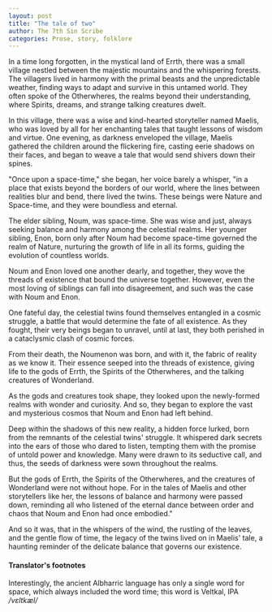 ```yaml
---
layout: post
title: "The tale of two"
author: The 7th Sin Scribe 
categories: Prose, story, folklore
---
```



In a time long forgotten, in the mystical land of Errth, there was a small village nestled between the majestic mountains and the whispering forests. The villagers lived in harmony with the primal beasts and the unpredictable weather, finding ways to adapt and survive in this untamed world. They often spoke of the Otherwheres, the realms beyond their understanding, where Spirits, dreams, and strange talking creatures dwelt.

In this village, there was a wise and kind-hearted storyteller named Maelis, who was loved by all for her enchanting tales that taught lessons of wisdom and virtue. One evening, as darkness enveloped the village, Maelis gathered the children around the flickering fire, casting eerie shadows on their faces, and began to weave a tale that would send shivers down their spines.

"Once upon a space-time," she began, her voice barely a whisper, "in a place that exists beyond the borders of our world, where the lines between realities blur and bend, there lived the twins. These beings were Nature and Space-time, and they were boundless and eternal.

The elder sibling, Noum, was space-time. She was wise and just, always seeking balance and harmony among the celestial realms. Her younger sibling, Enon, born only after Noum had become space-time governed the realm of Nature, nurturing the growth of life in all its forms, guiding the evolution of countless worlds.

Noum and Enon loved one another dearly, and together, they wove the threads of existence that bound the universe together. However, even the most loving of siblings can fall into disagreement, and such was the case with Noum and Enon.

One fateful day, the celestial twins found themselves entangled in a cosmic struggle, a battle that would determine the fate of all existence. As they fought, their very beings began to unravel, until at last, they both perished in a cataclysmic clash of cosmic forces.

From their death, the Noumenon was born, and with it, the fabric of reality as we know it. Their essence seeped into the threads of existence, giving life to the gods of Errth, the Spirits of the Otherwheres, and the talking creatures of Wonderland.

As the gods and creatures took shape, they looked upon the newly-formed realms with wonder and curiosity. And so, they began to explore the vast and mysterious cosmos that Noum and Enon had left behind.

Deep within the shadows of this new reality, a hidden force lurked, born from the remnants of the celestial twins' struggle. It whispered dark secrets into the ears of those who dared to listen, tempting them with the promise of untold power and knowledge. Many were drawn to its seductive call, and thus, the seeds of darkness were sown throughout the realms.

But the gods of Errth, the Spirits of the Otherwheres, and the creatures of Wonderland were not without hope. For in the tales of Maelis and other storytellers like her, the lessons of balance and harmony were passed down, reminding all who listened of the eternal dance between order and chaos that Noum and Enon had once embodied."

And so it was, that in the whispers of the wind, the rustling of the leaves, and the gentle flow of time, the legacy of the twins lived on in Maelis' tale, a haunting reminder of the delicate balance that governs our existence.


#### Translator's footnotes

Interestingly, the ancient Albharric language has only a single word for space, which always included the word time; this word is  Veltkal, IPA */vɛltkæl/*

